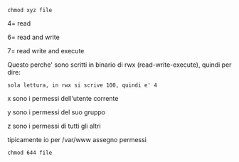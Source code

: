 ```
chmod xyz file
```

4= read

6= read and write

7= read write and execute

Questo perche' sono scritti in binario di rwx (read-write-execute), quindi per dire:

```
sola lettura, in rwx si scrive 100, quindi e' 4
```

x sono i permessi dell'utente corrente

y sono i permessi del suo gruppo

z sono i permessi di tutti gli altri

tipicamente io per /var/www assegno permessi

```
chmod 644 file
```
